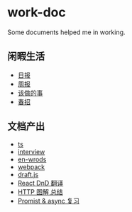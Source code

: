 # work-doc
Some documents helped me in working.

## 闲暇生活

- [日报](./todos/daily.md)
- [周报](./todos/weekly.md)
- [该做的事](./todos/i.md)
- [春招](./interview/hire.md)


## 文档产出

- [ts](./ts/i.md)
- [interview](./interview/i.md)
- [en-wrods](./en-wrods/i.md)
- [webpack](./webpack/i.md)
- [draft.js](./draftjs/doc.md)
- [React DnD 翻译](./react-dnd/dnd-tutorial译.md)
- [HTTP 图解 总结](./http图解/index.md)
- [Promist & async 复习](./async/i.md)


```js

```
